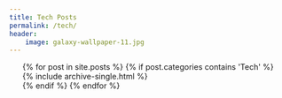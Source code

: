 ```yaml
---
title: Tech Posts
permalink: /tech/
header:
    image: galaxy-wallpaper-11.jpg
---
```


<ul class="posts">
{% for post in site.posts %}
    {% if post.categories contains 'Tech' %}
            <div class="archive">
                {% include archive-single.html %}
            </div>
    {% endif %}
{% endfor %}
</ul>
